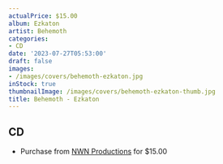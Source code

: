 ```yaml
---
actualPrice: $15.00
album: Ezkaton
artist: Behemoth
categories:
- CD
date: '2023-07-27T05:53:00'
draft: false
images:
- /images/covers/behemoth-ezkaton.jpg
inStock: true
thumbnailImage: /images/covers/behemoth-ezkaton-thumb.jpg
title: Behemoth - Ezkaton
---
```


## CD
* Purchase from [NWN Productions](http://shop.nwnprod.com/index.php?route=product/product&path=93&product_id=19943&sort=pd.name&order=ASC) for $15.00
